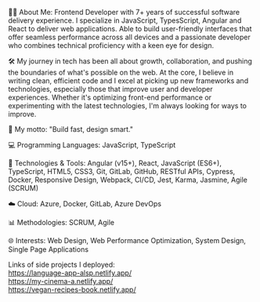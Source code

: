 👩‍💻 About Me: Frontend Developer with 7+ years of successful software delivery experience.  I specialize in JavaScript, TypesScript, Angular and React to deliver web applications.  Able to build user-friendly interfaces that offer seamless performance across all devices and a passionate developer who combines technical proficiency with a keen eye for design.

🛠️ My journey in tech has been all about growth, collaboration, and pushing the boundaries of what's possible on the web. At the core, I believe in writing clean, efficient code and I excel at picking up new frameworks and technologies, especially those that improve user and developer experiences. Whether it's optimizing front-end performance or experimenting with the latest technologies, I'm always looking for ways to improve.

🚀 My motto: "Build fast, design smart."

💻 Programming Languages: JavaScript, TypeScript

🔧 Technologies & Tools: Angular (v15+), React, JavaScript (ES6+), TypeScript, HTML5, CSS3, Git, GitLab, GitHub, RESTful APIs, Cypress, Docker, Responsive Design, Webpack, CI/CD, Jest, Karma, Jasmine, Agile (SCRUM)

☁️ Cloud: Azure, Docker, GitLab, Azure DevOps

📊 Methodologies: SCRUM, Agile

🌐 Interests: Web Design, Web Performance Optimization, System Design, Single Page Applications

Links of side projects I deployed:
</br>
https://language-app-alsp.netlify.app/
</br>
https://my-cinema-a.netlify.app/
</br>
https://vegan-recipes-book.netlify.app/
